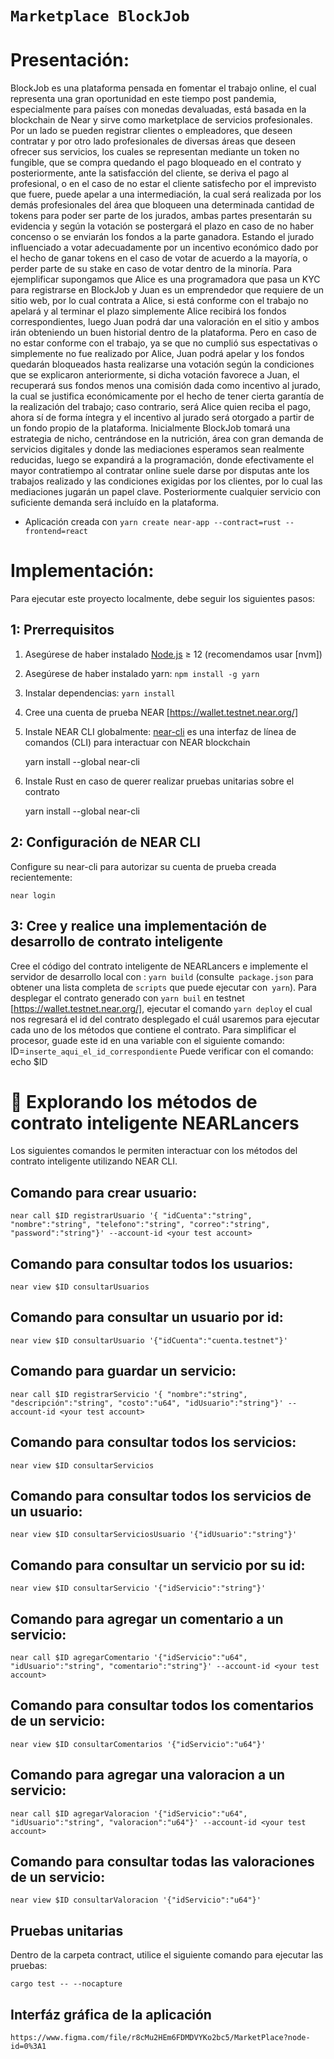 # `Marketplace BlockJob`

Presentación:
==================

BlockJob es una plataforma pensada en fomentar el trabajo online, el cual representa una gran oportunidad en este tiempo post pandemia, especialmente para países con monedas devaluadas, está basada en la blockchain de Near y sirve como marketplace de servicios profesionales. Por un lado se pueden registrar clientes o empleadores, que deseen contratar y por otro lado profesionales de diversas áreas que deseen ofrecer sus servicios, los cuales se representan mediante un token no fungible, que se compra quedando el pago bloqueado en el contrato y posteriormente, ante la satisfacción del cliente, se deriva el pago al profesional, o en el caso de no estar el cliente satisfecho por el imprevisto que fuere, puede apelar a una intermediación, la cual será realizada por los demás profesionales del área que bloqueen una determinada cantidad de tokens para poder ser parte de los jurados, ambas partes presentarán su evidencia y según la votación se postergará el plazo en caso de no haber concenso o se enviarán los fondos a la parte ganadora. Estando el jurado influenciado a votar adecuadamente por un incentivo económico dado por el hecho de ganar tokens en el caso de votar de acuerdo a la mayoría, o perder parte de su stake en caso de votar dentro de la minoría.
Para ejemplificar supongamos que Alice es una programadora que pasa un KYC para registrarse en BlockJob y Juan es un emprendedor que requiere de un sitio web, por lo cual contrata a Alice, si está conforme con el trabajo no apelará y al terminar el plazo simplemente Alice recibirá los fondos correspondientes, luego Juan podrá dar una valoración en el sitio y ambos irán obteniendo un buen historial dentro de la plataforma. Pero en caso de no estar conforme con el trabajo, ya se que no cumplió sus espectativas o simplemente no fue realizado por Alice, Juan podrá apelar y los fondos quedarán bloqueados hasta realizarse una votación según la condiciones que se explicaron anteriormente, si dicha votación favorece a Juan, el recuperará sus fondos menos una comisión dada como incentivo al jurado, la cual se justifica económicamente por el hecho de tener cierta garantía de la realización del trabajo; caso contrario, será Alice quien reciba el pago, ahora sí de forma íntegra y el incentivo al jurado será otorgado a partir de un fondo propio de la plataforma.
Inicialmente BlockJob tomará una estrategia de nicho, centrándose en la nutrición, área con gran demanda de servicios digitales y donde las mediaciones esperamos sean realmente reducidas, luego se expandirá a la programación, donde efectivamente el mayor contratiempo al contratar online suele darse por disputas ante los trabajos realizado y las condiciones exigidas por los clientes, por lo cual las mediaciones jugarán un papel clave. Posteriormente cualquier servicio con suficiente demanda será incluído en la plataforma.

* Aplicación creada con `yarn create near-app --contract=rust --frontend=react`


Implementación:
================

Para ejecutar este proyecto localmente, debe seguir los siguientes pasos:

1: Prerrequisitos
------------------------------

1. Asegúrese de haber instalado [Node.js] ≥ 12 (recomendamos usar [nvm])
2. Asegúrese de haber instalado yarn: `npm install -g yarn`
3. Instalar dependencias: `yarn install`
4. Cree una cuenta de prueba NEAR [https://wallet.testnet.near.org/]
5. Instale NEAR CLI globalmente: [near-cli] es una interfaz de línea de comandos (CLI) para interactuar con NEAR blockchain

    yarn install --global near-cli

6. Instale Rust en caso de querer realizar pruebas unitarias sobre el contrato 

    yarn install --global near-cli

2: Configuración de NEAR CLI
-------------------------------

Configure su near-cli para autorizar su cuenta de prueba creada recientemente:

    near login

3: Cree y realice una implementación de desarrollo de contrato inteligente
--------------------------------

Cree el código del contrato inteligente de NEARLancers e implemente el servidor de desarrollo local con : `yarn build` (consulte` package.json` para obtener una lista completa de `scripts` que puede ejecutar con` yarn`). Para desplegar el contrato generado con `yarn buil` en testnet [https://wallet.testnet.near.org/], ejecutar el comando `yarn deploy` el cual nos regresará el id del contrato desplegado el cuál usaremos para ejecutar cada uno de los métodos que contiene el contrato. 
Para simplificar el procesor, guade este id en una variable con el siguiente comando:
ID=`inserte_aqui_el_id_correspondiente`
Puede verificar con el comando: echo $ID

📑 Explorando los métodos de contrato inteligente NEARLancers
==================

Los siguientes comandos le permiten interactuar con los métodos del contrato inteligente utilizando NEAR CLI.

Comando para crear usuario: 
--------------------------------------------
    near call $ID registrarUsuario '{ "idCuenta":"string", "nombre":"string", "telefono":"string", "correo":"string", "password":"string"}' --account-id <your test account>

Comando para consultar todos los usuarios:
--------------------------------------------
    near view $ID consultarUsuarios

Comando para consultar un usuario por id:
--------------------------------------------
    near view $ID consultarUsuario '{"idCuenta":"cuenta.testnet"}'


Comando para guardar un servicio:
--------------------------------------------
    near call $ID registrarServicio '{ "nombre":"string", "descripción":"string", "costo":"u64", "idUsuario":"string"}' --account-id <your test account>

Comando para consultar todos los servicios:
--------------------------------------------
    near view $ID consultarServicios

Comando para consultar todos los servicios de un usuario:
--------------------------------------------
    near view $ID consultarServiciosUsuario '{"idUsuario":"string"}'

Comando para consultar un servicio por su id:
--------------------------------------------
    near view $ID consultarServicio '{"idServicio":"string"}'

Comando para agregar un comentario a un servicio:
--------------------------------------------
    near call $ID agregarComentario '{"idServicio":"u64", "idUsuario":"string", "comentario":"string"}' --account-id <your test account>

Comando para consultar todos los comentarios de un servicio:
--------------------------------------------
    near view $ID consultarComentarios '{"idServicio":"u64"}'

Comando para agregar una valoracion a un servicio:
--------------------------------------------
    near call $ID agregarValoracion '{"idServicio":"u64", "idUsuario":"string", "valoracion":"u64"}' --account-id <your test account>

Comando para consultar todas las valoraciones de un servicio:
--------------------------------------------
    near view $ID consultarValoracion '{"idServicio":"u64"}'

Pruebas unitarias
--------------------------------
Dentro de la carpeta contract, utilice el siguiente comando para ejecutar las pruebas:

    cargo test -- --nocapture

Interfáz gráfica de la aplicación
--------------------------------
    https://www.figma.com/file/r8cMu2HEm6FDMDVYKo2bc5/MarketPlace?node-id=0%3A1



  [React]: https://reactjs.org/
  [create-near-app]: https://github.com/near/create-near-app
  [Node.js]: https://nodejs.org/en/download/package-manager/
  [jest]: https://jestjs.io/
  [NEAR accounts]: https://docs.near.org/docs/concepts/account
  [NEAR Wallet]: https://wallet.testnet.near.org/
  [near-cli]: https://github.com/near/near-cli
  [gh-pages]: https://github.com/tschaub/gh-pages

